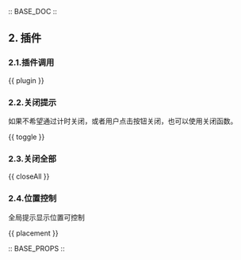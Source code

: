 :: BASE_DOC ::

## 2. 插件

### 2.1.插件调用

{{ plugin }}

### 2.2.关闭提示

如果不希望通过计时关闭，或者用户点击按钮关闭，也可以使用关闭函数。

{{ toggle }}

### 2.3.关闭全部

{{ closeAll }}

### 2.4.位置控制

全局提示显示位置可控制

{{ placement }}

:: BASE_PROPS ::
